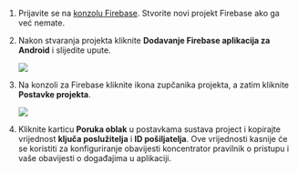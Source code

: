

1. Prijavite se na [konzolu Firebase](https://firebase.google.com/console/). Stvorite novi projekt Firebase ako ga već nemate.
2. Nakon stvaranja projekta kliknite **Dodavanje Firebase aplikacija za Android** i slijedite upute.

    ![](./media/notification-hubs-enable-firebase-cloud-messaging/notification-hubs-add-firebase-to-android-app.png)

3. Na konzoli za Firebase kliknite ikona zupčanika projekta, a zatim kliknite **Postavke projekta**.

    ![](./media/notification-hubs-enable-firebase-cloud-messaging/notification-hubs-firebase-console-project-settings.png)

4. Kliknite karticu **Poruka oblak** u postavkama sustava project i kopirajte vrijednost **ključa poslužitelja** i **ID pošiljatelja**.  Ove vrijednosti kasnije će se koristiti za konfiguriranje obavijesti koncentrator pravilnik o pristupu i vaše obavijesti o događajima u aplikaciji.
  